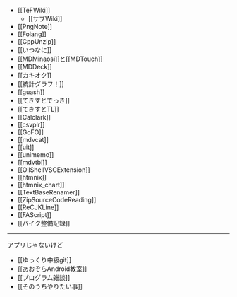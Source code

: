 - [[TeFWiki]]
  - [[サブWiki]]
- [[PngNote]]
- [[Folang]]
- [[CppUnzip]]
- [[いつなに]]
- [[MDMinaosi]]と[[MDTouch]]
- [[MDDeck]]
- [[カキオク]]
- [[統計グラフ！]]
- [[guash]]
- [[てきすとでっき]]
- [[てきすとTL]]
- [[Calclark]]
- [[csvplr]]
- [[GoFO]]
- [[mdvcat]]
- [[uit]]
- [[unimemo]]
- [[mdvtbl]]
- [[OilShellVSCExtension]]
- [[htmnix]]
- [[htmnix_chart]]
- [[TextBaseRenamer]]
- [[ZipSourceCodeReading]]
- [[ReCJKLine]]
- [[FAScript]]
- [[バイク整備記録]]

----
アプリじゃないけど

- [[ゆっくり中級git]]
- [[あおぞらAndroid教室]]
- [[プログラム雑談]]
- [[そのうちやりたい事]]